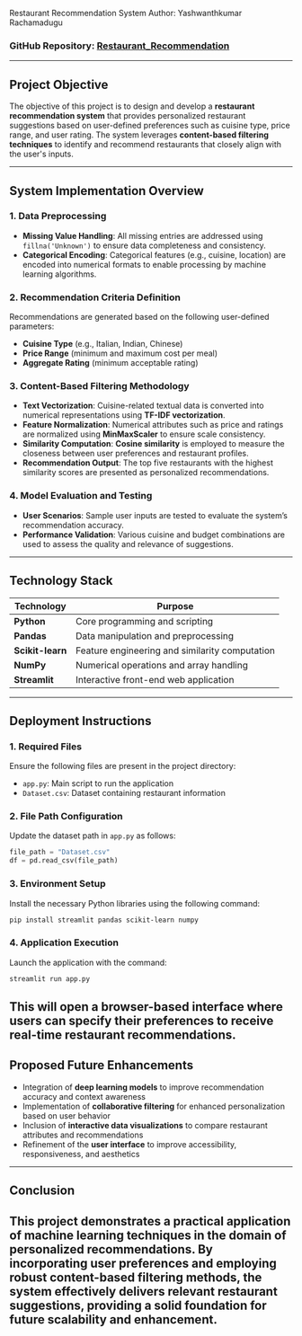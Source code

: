 Restaurant Recommendation System
Author: Yashwanthkumar Rachamadugu

### **GitHub Repository:** [Restaurant\_Recommendation](https://github.com/YashwanthkumarRachamadugu/Restaurant_Recommendation)

---

## **Project Objective**

The objective of this project is to design and develop a **restaurant recommendation system** that provides personalized restaurant suggestions based on user-defined preferences such as cuisine type, price range, and user rating. The system leverages **content-based filtering techniques** to identify and recommend restaurants that closely align with the user's inputs.

---

## **System Implementation Overview**

### **1. Data Preprocessing**

* **Missing Value Handling**: All missing entries are addressed using `fillna('Unknown')` to ensure data completeness and consistency.
* **Categorical Encoding**: Categorical features (e.g., cuisine, location) are encoded into numerical formats to enable processing by machine learning algorithms.

### **2. Recommendation Criteria Definition**

Recommendations are generated based on the following user-defined parameters:

* **Cuisine Type** (e.g., Italian, Indian, Chinese)
* **Price Range** (minimum and maximum cost per meal)
* **Aggregate Rating** (minimum acceptable rating)

### **3. Content-Based Filtering Methodology**

* **Text Vectorization**: Cuisine-related textual data is converted into numerical representations using **TF-IDF vectorization**.
* **Feature Normalization**: Numerical attributes such as price and ratings are normalized using **MinMaxScaler** to ensure scale consistency.
* **Similarity Computation**: **Cosine similarity** is employed to measure the closeness between user preferences and restaurant profiles.
* **Recommendation Output**: The top five restaurants with the highest similarity scores are presented as personalized recommendations.

### **4. Model Evaluation and Testing**

* **User Scenarios**: Sample user inputs are tested to evaluate the system’s recommendation accuracy.
* **Performance Validation**: Various cuisine and budget combinations are used to assess the quality and relevance of suggestions.

---

## **Technology Stack**

| Technology       | Purpose                                        |
| ---------------- | ---------------------------------------------- |
| **Python**       | Core programming and scripting                 |
| **Pandas**       | Data manipulation and preprocessing            |
| **Scikit-learn** | Feature engineering and similarity computation |
| **NumPy**        | Numerical operations and array handling        |
| **Streamlit**    | Interactive front-end web application          |


---
## **Deployment Instructions**

### **1. Required Files**
Ensure the following files are present in the project directory:

* `app.py`: Main script to run the application
* `Dataset.csv`: Dataset containing restaurant information

### **2. File Path Configuration**

Update the dataset path in `app.py` as follows:

```python
file_path = "Dataset.csv"
df = pd.read_csv(file_path)
```

### **3. Environment Setup**

Install the necessary Python libraries using the following command:

```bash
pip install streamlit pandas scikit-learn numpy
```

### **4. Application Execution**

Launch the application with the command:

```bash
streamlit run app.py
```

This will open a browser-based interface where users can specify their preferences to receive real-time restaurant recommendations.
---

## **Proposed Future Enhancements**
* Integration of **deep learning models** to improve recommendation accuracy and context awareness
* Implementation of **collaborative filtering** for enhanced personalization based on user behavior
* Inclusion of **interactive data visualizations** to compare restaurant attributes and recommendations
* Refinement of the **user interface** to improve accessibility, responsiveness, and aesthetics
---

## **Conclusion**
This project demonstrates a practical application of machine learning techniques in the domain of personalized recommendations. By incorporating user preferences and employing robust content-based filtering methods, the system effectively delivers relevant restaurant suggestions, providing a solid foundation for future scalability and enhancement.
---
